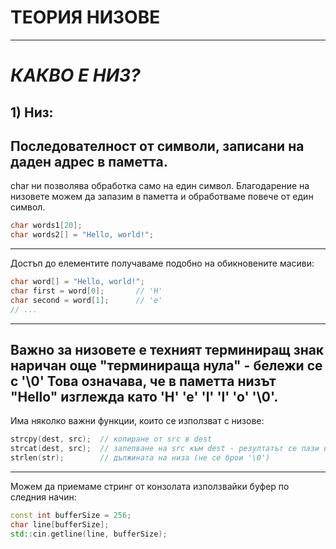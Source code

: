 # **ТЕОРИЯ НИЗОВЕ**
---
# *КАКВО Е НИЗ?*

## 1) Низ: 
Последователност от символи, записани на даден адрес в паметта.
---
char ни позволява обработка само на един символ. Благодарение на низовете можем да запазим в паметта и обработваме повече от един символ.

``` c++
char words1[20];
char words2[] = "Hello, world!";
```
---

Достъп до елементите получаваме подобно на обикновените масиви:
``` c++
char word[] = "Hello, world!";
char first = word[0];       // 'H'
char second = word[1];      // 'e'
// ...
```

---
Важно за низовете е техният терминиращ знак наричан още "терминираща нула" - бележи се с '\0'
Това означава, че в паметта низът "Hello" изглежда като 'H' 'e' 'l' 'l' 'o' '\0'.
---

Има няколко важни функции, които се използват с низове:
``` c++
strcpy(dest, src);  // копиране от src в dest
strcat(dest, src);  // залепване на src към dest - резултатът се пази в dest
strlen(str);        // дължината на низа (не се брои '\0')
```

---

Можем да приемаме стринг от конзолата използвайки буфер по следния начин:
``` c++
const int bufferSize = 256;
char line[bufferSize];
std::cin.getline(line, bufferSize);
```